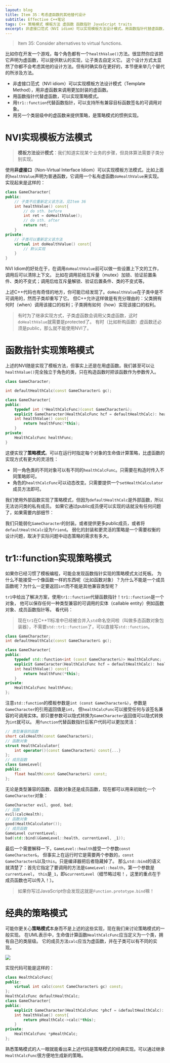```yaml
---
layout: blog
title: Item 35：考虑虚函数的其他替代设计
subtitle: Effective C++笔记
tags: C++ 策略模式 模板方法 虚函数 函数指针 JavaScript traits
excerpt: 非虚接口范式（NVI idiom）可以实现模板方法设计模式。用函数指针代替虚函数，可以实现策略模式。用function代替函数指针，可以支持所有兼容目标函数签名的可调用对象。用另一个类层级中的虚函数来提供策略，是策略模式的惯例实现。
---
```


> Item 35: Consider alternatives to virtual functions.

比如你在开发一个游戏，每个角色都有一个`healthValue()`方法。很显然你应该把它声明为虚函数，可以提供默认的实现，让子类去自定义它。
这个设计方式太显然了你都不会考虑其他的设计方法。但有时确实存在更好的，本节便来举几个替代的所涉及方法。

* 非虚接口范式（NVI idiom）可以实现模板方法设计模式（Template Method），用非虚函数来调用更加封装的虚函数。
* 用函数指针代替虚函数，可以实现策略模式。
* 用`tr1::function`代替函数指针，可以支持所有兼容目标函数签名的可调用对象。
* 用另一个类层级中的虚函数来提供策略，是策略模式的惯例实现。

<!--more-->

# NVI实现模板方法模式

> **模板方法设计模式**：我们知道实现某个业务的步骤，但具体算法需要子类分别实现。

使用**非虚接口**（Non-Virtual Interface Idiom）可以实现模板方法模式。比如上面的`healthValue`声明为普通函数，它调用一个私有虚函数`doHealthValue`来实现。
实现起来是这样的：

```cpp
class GameCharacter{
public:
    // 子类不应重新定义该方法，见Item 36
    int healthValue() const{
        // do sth. before
        int ret = doHealthValue();
        // do sth. after
        return ret;
    }
private:
    // 子类可以重新定义该方法
    virtual int doHealthValue() const{
        // 默认实现
    }
}
```

NVI Idiom的好处在于，在调用`doHealthValue`前可以做一些设置上下文的工作，调用后可以清除上下文。
比如在调用前给互斥量（mutex）加锁、验证前置条件、类的不变式；调用后给互斥量解锁、验证后置条件、类的不变式等。

上述C++代码也有奇怪的地方，你可能已经发现了。`doHealthValue`在子类中是不可调用的，然而子类却重写了它。
但C++允许这样做是有充分理由的：父类拥有何时（when）调用该接口的权利；子类拥有如何（how）实现该接口的权利。

> 有时为了继承实现方式，子类虚函数会调用父类虚函数，这时`doHealthValue`就需要是protected了。
> 有时（比如析构函数）虚函数还必须是public，那么就不能使用NVI了。

# 函数指针实现策略模式

上述的NVI随是实现了模板方法，但事实上还是在用虚函数。我们甚至可以让`healthValue()`完全独立于角色的类，只在构造函数时把该函数作为参数传入。

```cpp
class GameCharacter;

int defaultHealthCalc(const GameCharacter& gc);

class GameCharacter{
public:
    typedef int (*HealthCalcFunc)(const GameCharacter&);
    explicit GameCharacter(HealthCalcFunc hcf = defaultHealthCalc): healthFunc(hcf){}
    int healthValue() const{
        return healthFunc(*this);
    }
private:
    HealthCalcFunc healthFunc;
}
```

这便实现了**策略模式**。可以在运行时指定每个对象的生命值计算策略，比虚函数的实现方式有更大的灵活性：

* 同一角色类的不同对象可以有不同的`healthCalcFunc`。只需要在构造时传入不同策略即可。
* 角色的`healthCalcFunc`可以动态改变。只需要提供一个`setHealthCalculator`成员方法即可。

我们使用外部函数实现了策略模式，但因为`defaultHealthCalc`是外部函数，所以无法访问类的私有成员。
如果它通过public成员便可以实现的话就没有任何问题了，如果需要内部细节：

我们只能弱化`GameCharacter`的封装。或者提供更多public成员，或者将`defaultHealthCalc`设为`friend`。
弱化的封装和更灵活的策略是一个需要权衡的设计问题，取决于实际问题中动态策略的需求有多大。

# tr1::function实现策略模式

如果你已经习惯了模板编程，可能会发现函数指针实现的策略模式太过死板。
为什么不能接受一个像函数一样的东西呢（比如函数对象）？为什么不能是一个成员函数呢？为什么一定要返回`int`而不能是其他兼容类型呢？

`tr1`中给出了解决方案，使用`tr1::function`代替函数指针！`tr1::function`是一个对象，
他可以保存任何一种类型兼容的可调用的实体（callable entity）例如函数对象、成员函数指针等。
看代码：

> 现在`tr1`在C++11标准中已经被合并入`std`命名空间啦（叫做多态函数对象包装器），不需要`std::tr1::function`了，可以直接写`std::function`。

```cpp
class GameCharacter;
int defaultHealthCalc(const GameCharacter& gc);

class GameCharacter{
public:
    typedef std::function<int (const GameCharacter&)> HealthCalcFunc;
    explicit GameCaracter(HealthCalcFunc hcf = defaultHealthCalc): healthCalcFunc(hcf){}
    int healthValue() const{
        return healthFunc(*this);
    }
private:
    HealthCalcFunc healthFunc;
};
```

注意`std::function`的模板参数是`int (const GameCharacter&)`，参数是`GameCharacter`的引用返回值是`int`，
但`healthCalcFunc`可以接受任何与该签名兼容的可调用实体。即只要参数可以隐式转换为`GameCharacter`返回值可以隐式转换为`int`就可以。
用`function`代替函数指针后客户代码可以更加灵活：

```cpp
// 类型兼容的函数
short calcHealth(const GameCharacter&);
// 函数对象
struct HealthCalculator{
    int operator()(const GameCharacter&) const{...}
};
// 成员函数
class GameLevel{
public:
    float health(const GameCharacter&) const;
};
```

无论是类型兼容的函数、函数对象还是成员函数，现在都可以用来初始化一个`GameCharacter`对象：

```cpp
GameCharacter evil, good, bad;
// 函数
evil(calcHealth);                       
// 函数对象
good(HealthCalculator());
// 成员函数
GameLevel currentLevel;
bad(std::bind(&GameLevel::health, currentLevel, _1));
```

最后一个需要解释一下，`GameLevel::health`接受一个参数`const GameCharacter&`，
但事实上在运行时它是需要两个参数的，`const GameCharacter&`以及`this`。只是编译器把后者隐藏掉了。
那么`std::bind`的语义就清楚了：首先它指定了要调用的方法是`GameLevel::health`，第一个参数是`currentLevel`，
`this`是`_1`，即`&currentLevel`（细节略过啦！，这里的重点在于成员函数也可以传入！）。

> 如果你写过JavaScript你会发现这就是`Function.prototype.bind`嘛！

# 经典的策略模式

可能你更关心**策略模式**本身而不是上述的这些实现，现在我们来讨论策略模式的一般实现。
在UML表示中，生命值计算函数`HealthCalcFunc`应当定义为一个类，拥有自己的类层级。
它的成员方法`calc`应当为虚函数，并在子类可以有不同的实现。

![][strategy-pattern]

实现代码可能是这样的：

```cpp
class HealthCalcFunc{
public:
    virtual int calc(const CameCharacter& gc) const;
};
HealthCalcFunc defaultHealthCalc;
class GameCharacter{
public:
    explicit GameCharacter(HealthCalcFunc *phcf = &defaultHealthCalc): pHealthCalc(phcf){}
    int healthValue() const{
        return pHealthCalc->calc(*this);
    }
private:
    HealthCalcFunc *pHealthCalc;
};
```

熟悉策略模式的人一眼就能看出来上述代码是策略模式的经典实现。可以通过继承`HealthCalcFunc`很方便地生成新的策略。

[strategy-pattern]: /assets/img/blog/effective-cpp/strategy-pattern@2x.png
